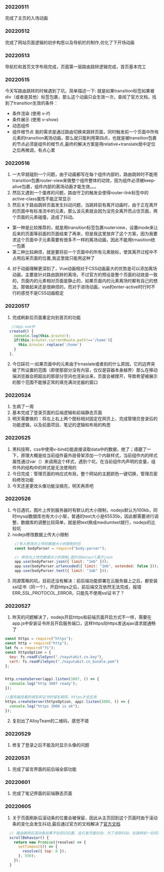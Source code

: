 ### 20220511
完成了主页的入场动画
### 20220512
完成了网站页面逻辑的初步构思以及导航栏的制作,优化了下开场动画
### 20220513
导航栏和首页文字布局完成，页面第一层路由跳转逻辑完成，首页基本完工
### 20220515
今天写路由跳转的时候遇到了坑，简单描述一下:
就是如果transition标签如果被div（或者是其他）标签包裹，那么这个动画只会生效一次，查阅了官方文档，找到了transition生效的条件：
- 条件渲染 (使用 v-if)
- 条件展示 (使用 v-show)
- 动态组件
- 组件根节点
我的需求是通过路由切换来跳转页面，同时触发前一个页面中所有元素的transition离场动画，那么就只能利用第四点，也就是被transition包裹的节点必须是组件的根节点,最终的解决方案是用relative+translate居中定位之后再微调，有点心累
### 20220516
1. 一大早就碰到一个问题，由于动画都写在每个组件内部的，路由跳转时不能用transition包裹router-view来做整个组件整体的动效，因为组件必须被keep-alive包裹，组件内部的离场动画才能生效。。。
2. 然后又遇到一个蛋疼的问题，路由守卫的触发会使得router-link标签中的active-class属性不能正常显示
3. 然后关于路由跳转页面发生抖动问题，当跳转前有离开动画时，由于正在离开的页面中有标准流中的元素，那么该元素就会因为没完全离开而占住页面，两个页面的元素碰撞，造成了抖动。
- 第一种是比较推荐的，就是用transition标签包裹routerview，设置mode来让后来的页面等前面的页面结束了再来，但是我这里放弃了这个方案，因为我要求这个页面中子元素需要有很多不一样的离场动画，因此不能用trnasition统一包裹
- 第二种比较麻烦，就是要将前一个页面中的所有元素脱标，使其离开过程中不占用后来页面的位置,我这里就只能用这种了
4. 对于动画理解更深刻了，Vue动画相对于CSS动画最大的优势是可以添加离场动画，主要是针对路由跳转的离场，不过官方的预设是整个页面的动效是一致的，页面内的元素相对页面是静止的，如果页面内的元素离场时都有自己的想法，那做起来还是很麻烦的，而对于进场动画，vue的enter-active时行时不行的感觉不是CSS动画稳定
### 20220517
1. 完成刷新后页面重定向到首页的功能
```javascript
   //App.vue中
  created() {
    console.log(this.$router);
    if(this.$router.currentRoute.path!=='/home'){
      this.$router.replace('/home')
    }
  },
```
2. 今日踩坑一:如果页面中的元素由于trnaslate或者别的什么原因，它的边界突破了所设置的范围（即使那部分没有内容，仅仅是容器本身越界）那么在移动端浏览器会把超出的那部分空间也渲染出来，页面会被撑开，导致希望被展示的那个范围不能够正常的填充满浏览器的窗口
### 20220524
1. 生病了一周
2. 基本完成了登录页面的后端逻辑和前端静态页面
3. 明天需要做的：将左上右上两个图标相对固定在网页上、完成管理员登录后的功能逻辑，以及前面项目、笔记的逻辑和布局的构思

### 20220525
1. 黑科技啊，css中使用v-bind()能直接读取data中的数据，绝了；琢磨了一下，原理大概是给当前组件最外层骨架添加一个内联样式，当前组件内的样式属性通过var（）来调用这个样式，遇到个坑，在当前组件内声明的变量，组件外的结构中的样式是无法使用的
2. 今日完成：管理页面的响应式布局，整个网站的主题颜色一键切换，管理员密码修改功能
3. 今天还差更改头像功能没搞完，明天再弄吧

### 20220526
1. 今日遇坑，图片上传到服务器时有默认的大小限制，nodejs默认为100kb，同时mysql数据库也有大小小智，普通的text大小是65535b，因此都需要进行调整，数据库的调整比较简单，就是把text换成mediumtext就行，nodejs的比较坑
2. nodejs修改数据上传大小限制
   ```javascript
    //导入修改对上传的数据大小的限制的包
    const bodyParser = require("body-parser");

    // 修改对上传的数据大小的限制,图片的dataurl属于json
    app.use(bodyParser.json({ limit: "1mb" }));
    app.use(bodyParser.urlencoded({ limit: "1mb", extended: false }));
    app.use(bodyParser.text({ limit: "1mb" }));   
   ```
3. 同源策略的坑，目前还没有解决：前后端功能部署在云服务器上之后，都安装ssl证书（同一个），开启https之后，前后端交互依然无法完成，报错ERR_SSL_PROTOCOL_ERROR，只能先不使用ssl证书了？
### 20220527
1. 昨天的问题解决了，nodejs开启https和前端页面开启方式不一样，需要在app.js中安装证书并且开启服务端口，这样https向https发送ajax请求就通畅了
  ```javascript
  const https = require("https");
  const http = require("http");
  let fs = require("fs");
  const httpsOption = {
    key: fs.readFileSync("./nayutabit.cn.key"),
    cert: fs.readFileSync("./nayutabit.cn_bundle.pem")
  };


  http.createServer(app).listen(3007, () => {
    console.log("http 3007 ready");
  });

  //服务器挂载的域名和证书的域名相同，https才会生效
  https.createServer(httpsOption, app).listen(3008, () => {
    console.log("https 3008 is ok");
  });

  ```
2. 复刻出了AlloyTeam的二维码，感觉不错
### 20220529
1. 修复了登录之后不能及时显示头像的问题
### 20220531
1. 完成了留言界面的前后端全部功能
### 20220601
1. 完成了笔记界面的前端静态页面
### 20220605
1. 关于页面刷新后滚动条的位置会被保留，因此从主页回到这个页面时由于滚动条的变化会发生抖动,最后通过官方的文档解决了[官方文档](https://router.vuejs.org/zh/guide/advanced/scroll-behavior.html)
```javascript
  // 路由跳转后滚动条如果不在初识位置，会引发页面抖动，为了消除抖动，在跳转前一刻将滚动条手动初始化
  scrollBehavior() {
    return new Promise((resolve) => {
      setTimeout(() => {
        resolve({ top: 0 });
      }, 550);
    });
  }
```